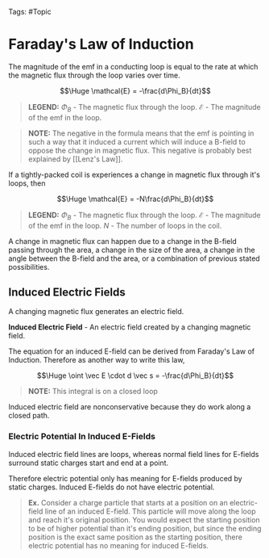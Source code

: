 Tags: #Topic 

# Faraday's Law of Induction

The magnitude of the emf in a conducting loop is equal to the rate at which the magnetic flux through the loop varies over time.

$$\Huge \mathcal{E} = -\frac{d\Phi_B}{dt}$$

> **LEGEND:**
> $\Phi_B$ - The magnetic flux through the loop.
> $\mathcal{E}$ - The magnitude of the emf in the loop.

> **NOTE:**
> The negative in the formula means that the emf is pointing in such a way that it induced a current which will induce a B-field to oppose the change in magnetic flux. This negative is probably best explained by [[Lenz's Law]].

If a tightly-packed coil is experiences a change in magnetic flux through it's loops, then

$$\Huge \mathcal{E} = -N\frac{d\Phi_B}{dt}$$

> **LEGEND:**
> $\Phi_B$ - The magnetic flux through the loop.
> $\mathcal{E}$ - The magnitude of the emf in the loop.
> $N$ - The number of loops in the coil.

A change in magnetic flux can happen due to a change in the B-field passing through the area, a change in the size of the area, a change in the angle between the B-field and the area, or a combination of previous stated possibilities.

## Induced Electric Fields

A changing magnetic flux generates an electric field.

**Induced Electric Field** - An electric field created by a changing magnetic field.

The equation for an induced E-field can be derived from Faraday's Law of Induction. Therefore as another way to write this law,

$$\Huge \oint \vec E \cdot d \vec s = -\frac{d\Phi_B}{dt}$$

> **NOTE:**
> This integral is on a closed loop

Induced electric field are nonconservative because they do work along a closed path.

### Electric Potential In Induced E-Fields

Induced electric field lines are loops, whereas normal field lines for E-fields surround static charges start and end at a point.

Therefore electric potential only has meaning for E-fields produced by static charges. Induced E-fields do not have electric potential.

> **Ex.**
> Consider a charge particle that starts at a position on an electric-field line of an induced E-field. This particle will move along the loop and reach it's original position. You would expect the starting position to be of higher potential than it's ending position, but since the ending position is the exact same position as the starting position, there electric potential has no meaning for induced E-fields.